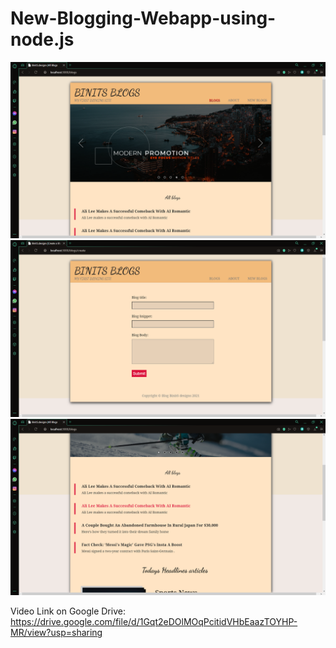 # New-Blogging-Webapp-using-node.js

<!-- <h2>This is Blog app where we can Create, Read and Delete the operation.</h2> -->
![](Image/frontpage.png)
![](Image/formpage.png)
![](Image/blogTitle.png)

Video Link on Google Drive:
https://drive.google.com/file/d/1Gqt2eDOlMOqPcitidVHbEaazTOYHP-MR/view?usp=sharing



